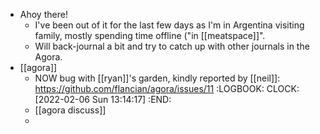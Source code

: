 - Ahoy there!
	- I've been out of it for the last few days as I'm in Argentina visiting family, mostly spending time offline ("in [[meatspace]]".
	- Will back-journal a bit and try to catch up with other journals in the Agora.
- [[agora]]
	- NOW bug with [[ryan]]'s garden, kindly reported by [[neil]]: https://github.com/flancian/agora/issues/11
	  :LOGBOOK:
	  CLOCK: [2022-02-06 Sun 13:14:17]
	  :END:
	- [[agora discuss]]
	-